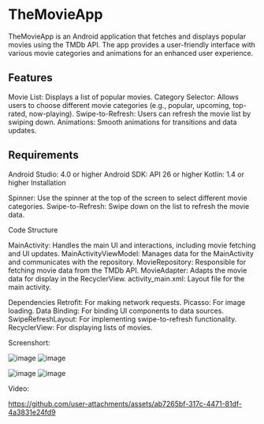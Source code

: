 # TheMovieApp

TheMovieApp is an Android application that fetches and displays popular movies using the TMDb API. The app provides a user-friendly interface with various movie categories and animations for an enhanced user experience.

## Features

Movie List: Displays a list of popular movies.
Category Selector: Allows users to choose different movie categories (e.g., popular, upcoming, top-rated, now-playing).
Swipe-to-Refresh: Users can refresh the movie list by swiping down.
Animations: Smooth animations for transitions and data updates.

## Requirements
Android Studio: 4.0 or higher
Android SDK: API 26 or higher
Kotlin: 1.4 or higher
Installation

Spinner: Use the spinner at the top of the screen to select different movie categories.
Swipe-to-Refresh: Swipe down on the list to refresh the movie data.

Code Structure

  MainActivity: 
      Handles the main UI and interactions, including movie fetching and UI updates.
  MainActivityViewModel:
      Manages data for the MainActivity and communicates with the repository.
  MovieRepository:
      Responsible for fetching movie data from the TMDb API.
  MovieAdapter: 
      Adapts the movie data for display in the RecyclerView.
  activity_main.xml: 
      Layout file for the main activity.

  Dependencies
    Retrofit: 
        For making network requests.
    Picasso:
        For image loading.
    Data Binding: 
        For binding UI components to data sources.
    SwipeRefreshLayout: 
        For implementing swipe-to-refresh functionality.
    RecyclerView: 
        For displaying lists of movies.


Screenshort:



![image](https://github.com/user-attachments/assets/d428819a-b632-48fb-ac4b-cc2f8f8fcf27)           ![image](https://github.com/user-attachments/assets/d3998e88-5c52-4aea-9684-70f86b9c9f38)





![image](https://github.com/user-attachments/assets/28b641cc-d13f-42cf-99ff-97d1b965cd52)               ![image](https://github.com/user-attachments/assets/ece16adc-1b45-4e11-aeaf-63c47659e49d)






Video:


https://github.com/user-attachments/assets/ab7265bf-317c-4471-81df-4a3831e24fd9




